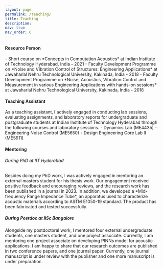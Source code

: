 ```yaml
---
layout: page
permalink: /teaching/
title: Teaching
description: 
nav: true
nav_order: 6
---
```

<h4> Resource Person </h4>
- Short course on *Concepts in Computation Acoustics* at Indian Institute of Technology Hyderabad, India - 2021
- Faculty Development Programme on *Noise and Vibration Control of Structures: Engineering Applications* at Jawaharlal Nehru Technological University, Kakinada, India - 2018
- Faculty Development Programme on *Noise, Acoustics, Vibration Control and Measurement in various Engineering Applications with hands-on sessions* at Jawaharlal Nehru Technological University, Kakinada, India - 2018

<h4> Teaching Assistant </h4>
As a teaching assistant, I actively engaged in conducting lab sessions, evaluating assignments, and laboratory reports for undergraduate and postgraduate students at Indian Institute of Technology Hyderabad through the following courses and laboratory sessions.
- Dynamics Lab (ME4435)
- Engineering Noise Control (ME5650)
- Design Engineering Core Lab II (ME5911)

<h4> Mentoring </h4>
<h6> During PhD at IIT Hyderabad </h6> 
Besides doing my PhD work, I was actively engaged in mentoring an external masters student for his thesis work. Our engagement received positive feedback and encouraging reviews, and the research work has been published in a journal in 2023. In addition, we developed a *Mid-frequency Range Impedance Tube*, an apparatus used to characterize acoustic materials according to ASTM E1050-19 standard. The product has been fabricated and tested successfully.

<h5> During Postdoc at IISc Bangalore </h5>
Alongside my postdoctoral work, I mentored four external undergraduate students, one masters student, and one project associate. Currently, I am mentoring one project associate on developing PINNs model for acoustic applications. I am happy to share that our research outcomes are published in two conference papers, and one journal paper. Currently, one journal manuscript is under review with the publisher and one more manuscript is under preparation. 

